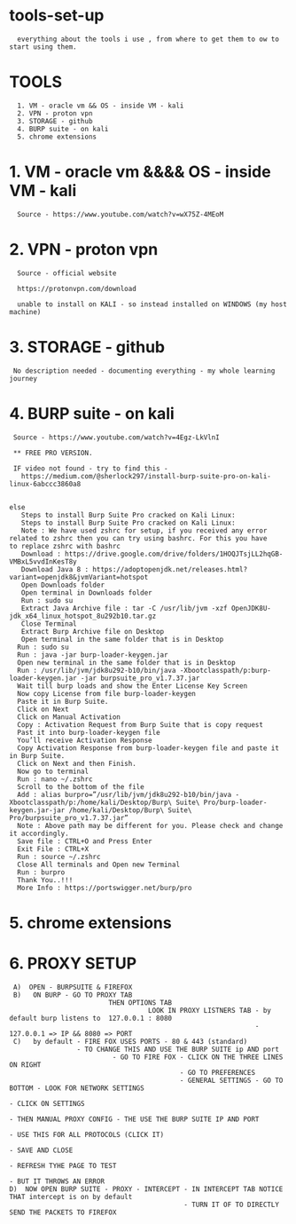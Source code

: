 # tools-set-up
      
      everything about the tools i use , from where to get them to ow to start using them.
# TOOLS

      1. VM - oracle vm && OS - inside VM - kali  
      2. VPN - proton vpn
      3. STORAGE - github
      4. BURP suite - on kali
      5. chrome extensions
      
# 1. VM - oracle vm  &&&&  OS - inside VM - kali
     
      
      Source - https://www.youtube.com/watch?v=wX75Z-4MEoM
# 2. VPN - proton vpn
      
      Source - official website
      
      https://protonvpn.com/download
 
      unable to install on KALI - so instead installed on WINDOWS (my host machine)
# 3. STORAGE - github

     No description needed - documenting everything - my whole learning journey
     
# 4. BURP suite - on kali
    
     Source - https://www.youtube.com/watch?v=4Egz-LkVlnI
     
     ** FREE PRO VERSION.
     
     IF video not found - try to find this - 
       https://medium.com/@sherlock297/install-burp-suite-pro-on-kali-linux-6abccc3860a8
       
       
    else 
       Steps to install Burp Suite Pro cracked on Kali Linux:
       Steps to install Burp Suite Pro cracked on Kali Linux:
       Note : We have used zshrc for setup, if you received any error related to zshrc then you can try using bashrc. For this you have          to replace zshrc with bashrc
       Download : https://drive.google.com/drive/folders/1HOQJTsjLL2hqGB-VMBxL5vvdInKesT8y
       Download Java 8 : https://adoptopenjdk.net/releases.html?variant=openjdk8&jvmVariant=hotspot
       Open Downloads folder
       Open terminal in Downloads folder
       Run : sudo su
       Extract Java Archive file : tar -C /usr/lib/jvm -xzf OpenJDK8U-jdk_x64_linux_hotspot_8u292b10.tar.gz
       Close Terminal
       Extract Burp Archive file on Desktop
       Open terminal in the same folder that is in Desktop
      Run : sudo su
      Run : java -jar burp-loader-keygen.jar
      Open new terminal in the same folder that is in Desktop
      Run : /usr/lib/jvm/jdk8u292-b10/bin/java -Xbootclasspath/p:burp-loader-keygen.jar -jar burpsuite_pro_v1.7.37.jar
      Wait till burp loads and show the Enter License Key Screen
      Now copy License from file burp-loader-keygen
      Paste it in Burp Suite.
      Click on Next
      Click on Manual Activation
      Copy : Activation Request from Burp Suite that is copy request
      Past it into burp-loader-keygen file
      You’ll receive Activation Response
      Copy Activation Response from burp-loader-keygen file and paste it in Burp Suite.
      Click on Next and then Finish.
      Now go to terminal
      Run : nano ~/.zshrc
      Scroll to the bottom of the file
      Add : alias burpro=”/usr/lib/jvm/jdk8u292-b10/bin/java -Xbootclasspath/p:/home/kali/Desktop/Burp\ Suite\ Pro/burp-loader-keygen.jar-jar /home/kali/Desktop/Burp\ Suite\ Pro/burpsuite_pro_v1.7.37.jar”
      Note : Above path may be different for you. Please check and change it accordingly.
      Save file : CTRL+O and Press Enter
      Exit File : CTRL+X
      Run : source ~/.zshrc
      Close All terminals and Open new Terminal
      Run : burpro
      Thank You..!!!
      More Info : https://portswigger.net/burp/pro
      
# 5. chrome extensions
     
     
     
     
     
     
# 6. PROXY SETUP

     A)  OPEN - BURPSUITE & FIREFOX
     B)   ON BURP - GO TO PROXY TAB 
                             THEN OPTIONS TAB 
                                       LOOK IN PROXY LISTNERS TAB - by default burp listens to  127.0.0.1 : 8080
                                                                  - 127.0.0.1 => IP && 8080 => PORT
     C)   by default - FIRE FOX USES PORTS - 80 & 443 (standard)
                     - TO CHANGE THIS AND USE THE BURP SUITE ip AND port
                              - GO TO FIRE FOX - CLICK ON THE THREE LINES ON RIGHT 
                                               - GO TO PREFERENCES
                                               - GENERAL SETTINGS - GO TO BOTTOM - LOOK FOR NETWORK SETTINGS 
                                                                                 - CLICK ON SETTINGS 
                                                                                 - THEN MANUAL PROXY CONFIG - THE USE THE BURP SUITE IP AND PORT
                                                                                 - USE THIS FOR ALL PROTOCOLS (CLICK IT)
                                                                                 - SAVE AND CLOSE
                                                                                 - REFRESH TYHE PAGE TO TEST
                                                                                 - BUT IT THROWS AN ERROR
    D)  NOW OPEN BURP SUITE - PROXY - INTERCEPT - IN INTERCEPT TAB NOTICE THAT intercept is on by default
                                                - TURN IT OF TO DIRECTLY SEND THE PACKETS TO FIREFOX 
    
